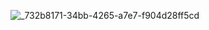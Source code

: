
<!---
PRINCETECH19/PRINCETECH19 is a ✨ special ✨ repository because its `README.md` (this file) appears on your GitHub profile.
You can click the Preview link to take a look at your changes.
--->
![_732b8171-34bb-4265-a7e7-f904d28ff5cd](https://github.com/user-attachments/assets/c0bb5ed4-1c28-4131-a088-32a154837d32)

